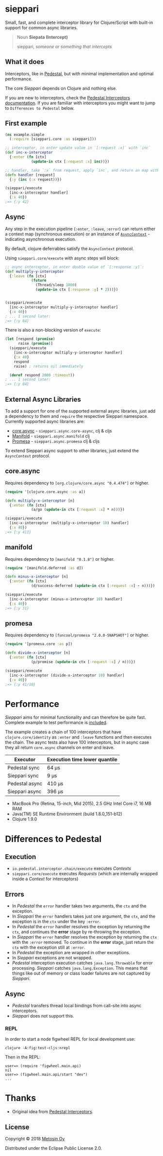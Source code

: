 # sieppari

Small, fast, and complete interceptor library for Clojure/Script with built-in support
for common async libraries.

> Noun
> **Siepata (Intercept)**
>
>   sieppari, _someone or something that intercepts_

## What it does

Interceptors, like in [Pedestal](http://pedestal.io/reference/interceptors), but
with minimal implementation and optimal performance.

The core _Sieppari_ depends on Clojure and nothing else.

If you are new to interceptors, check the
[Pedestal Interceptors documentation](http://pedestal.io/reference/interceptors).
If you are familiar with interceptors you might want to jump to `Differences to Pedestal` below.

## First example

```clj
(ns example.simple
  (:require [sieppari.core :as sieppari]))

;; interceptor, in enter update value in `[:request :x]` with `inc`
(def inc-x-interceptor
  {:enter (fn [ctx]
            (update-in ctx [:request :x] inc))})

;; handler, take `:x` from request, apply `inc`, and return an map with `:y`
(defn handler [request]
  {:y (inc (:x request))})

(sieppari/execute
  [inc-x-interceptor handler]
  {:x 40})
;=> {:y 42}
```

## Async

Any step in the execution pipeline (`:enter`, `:leave`, `:error`) can return either a context map (synchronous execution) or an instance of [`AsyncContext`](https://github.com/metosin/sieppari/blob/develop/src/sieppari/async.clj) - indicating asynchronous execution.

By default, clojure deferrables satisfy the `AsyncContext` protocol.

Using `sieppari.core/execute` with async steps will block:

```clj
;; async interceptor, in enter double value of `[:response :y]`:
(def multiply-y-interceptor
  {:leave (fn [ctx]
            (future
              (Thread/sleep 1000)
              (update-in ctx [:response :y] * 2)))})


(sieppari/execute
  [inc-x-interceptor multiply-y-interceptor handler]
  {:x 40})
; ... 1 second later:
;=> {:y 84}
```

There is also a non-blocking version of `execute`:

```clj
(let [respond (promise)
      raise (promise)]
  (sieppari/execute
    [inc-x-interceptor multiply-y-interceptor handler]
    {:x 40}
    respond
    raise) ; returns nil immediately

  (deref respond 2000 :timeout))
; ... 1 second later:
;=> {:y 84}
```

## External Async Libraries

To add a support for one of the supported external async libraries, just add a dependency to them and `require` the
respective Sieppari namespace. Currently supported async libraries are:

* [core.async](https://github.com/clojure/core.async) - `sieppari.async.core-async`, clj & cljs
* [Manifold](https://github.com/ztellman/manifold) - `sieppari.async.manifold` clj
* [Promesa](http://funcool.github.io/promesa/latest) - `sieppari.async.promesa` clj & cljs

To extend Sieppari async support to other libraries, just extend the `AsyncContext` protocol.

## core.async

Requires dependency to `[org.clojure/core.async "0.4.474"]` or higher.

```clj
(require '[clojure.core.async :as a])

(defn multiply-x-interceptor [n]
  {:enter (fn [ctx]
            (a/go (update-in ctx [:request :x] * n)))})

(sieppari/execute
  [inc-x-interceptor (multiply-x-interceptor 10) handler]
  {:x 40})
;=> {:y 411}
```

## manifold

Requires dependency to `[manifold "0.1.8"]` or higher.

```clj
(require '[manifold.deferred :as d])

(defn minus-x-interceptor [n]
  {:enter (fn [ctx]
            (d/success-deferred (update-in ctx [:request :x] - n)))})

(sieppari/execute
  [inc-x-interceptor (minus-x-interceptor 10) handler]
  {:x 40})
;=> {:y 31}
```

## promesa

Requires dependency to `[funcool/promesa "2.0.0-SNAPSHOT"]` or higher.

```clj
(require '[promesa.core :as p])

(defn divide-x-interceptor [n]
  {:enter (fn [ctx]
            (p/promise (update-in ctx [:request :x] / n)))})

(sieppari/execute
  [inc-x-interceptor (divide-x-interceptor 10) handler]
  {:x 40})
;=> {:y 41/10}
```

# Performance

_Sieppari_ aims for minimal functionality and can therefore be
quite fast. Complete example to test performance is
[included](https://github.com/metosin/sieppari/blob/develop/examples/example/perf_testing.clj).

The example creates a chain of 100 interceptors that have
`clojure.core/identity` as `:enter` and `:leave` functions and then
executes the chain. The async tests also have 100 interceptors, but
in async case they all return `core.async` channels on enter and leave.

| Executor          | Execution time lower quantile |
| ----------------- | ----------------------------- |
| Pedestal sync     |  64 µs                        |
| Sieppari sync     |   9 µs                        |
| Pedestal async    | 410 µs                        |
| Sieppari async    | 396 µs                        |

* MacBook Pro (Retina, 15-inch, Mid 2015), 2.5 GHz Intel Core i7, 16 MB RAM
* Java(TM) SE Runtime Environment (build 1.8.0_151-b12)
* Clojure 1.9.0

# Differences to Pedestal

## Execution

* `io.pedestal.interceptor.chain/execute` executes _Contexts_
* `sieppari.core/execute` executes _Requests_ (which are internally wrapped inside a _Context_ for interceptors)

## Errors

* In _Pedestal_ the `error` handler takes two arguments, the `ctx` and the exception.
* In _Sieppari_ the `error` handlers takes just one argument, the `ctx`, and the exception is in the `ctx` under the key `:error`.
* In _Pedestal_ the `error` handler resolves the exception by returning the `ctx`, and continues the **error** stage by re-throwing the exception.
* In _Sieppari_ the `error` handler resolves the exception by returning the `ctx` with the `:error` removed. To continue in the **error**  stage, just return the `ctx` with the exception still at `:error`.
*  In _Pedestal_ the exception are wrapped in other exceptions.
* In _Sieppari_ exceptions are not wrapped.
* _Pedestal_ interception execution catches `java.lang.Throwable` for error processing. _Sieppari_ catches `java.lang.Exception`. This means that things like out of memory or class loader failures are not captured by _Sieppari_.

## Async

* _Pedestal_ transfers thread local bindings from call-site into async interceptors.
* _Sieppari_ does not support this.

### REPL

In order to start a node figwheel REPL for local development use:

```shell
clojure -A:fig:test-cljs:nrepl
```

Then in the REPL:

```
user=> (require 'figwheel.main.api)
nil
user=> (figwheel.main.api/start "dev")
...
```

# Thanks

* Original idea from [Pedestal Interceptors](https://github.com/pedestal/pedestal/tree/master/interceptor).

## License

Copyright &copy; 2018 [Metosin Oy](https://www.metosin.fi/)

Distributed under the Eclipse Public License 2.0.

